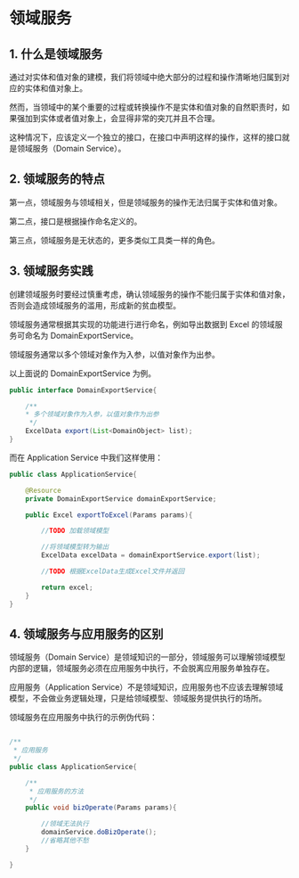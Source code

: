 # 领域服务

## 1. 什么是领域服务

通过对实体和值对象的建模，我们将领域中绝大部分的过程和操作清晰地归属到对应的实体和值对象上。

然而，当领域中的某个重要的过程或转换操作不是实体和值对象的自然职责时，如果强加到实体或者值对象上，会显得非常的突兀并且不合理。

这种情况下，应该定义一个独立的接口，在接口中声明这样的操作，这样的接口就是领域服务（Domain Service）。

## 2. 领域服务的特点

第一点，领域服务与领域相关，但是领域服务的操作无法归属于实体和值对象。

第二点，接口是根据操作命名定义的。

第三点，领域服务是无状态的，更多类似工具类一样的角色。

## 3. 领域服务实践

创建领域服务时要经过慎重考虑，确认领域服务的操作不能归属于实体和值对象，否则会造成领域服务的滥用，形成新的贫血模型。

领域服务通常根据其实现的功能进行进行命名，例如导出数据到 Excel 的领域服务可命名为 DomainExportService。

领域服务通常以多个领域对象作为入参，以值对象作为出参。

以上面说的 DomainExportService 为例。

```java
public interface DomainExportService{

    /**
    * 多个领域对象作为入参，以值对象作为出参
     */
    ExcelData export(List<DomainObject> list);
}
```

而在 Application Service 中我们这样使用：

```java
public class ApplicationService{

    @Resource
    private DomainExportService domainExportService;

    public Excel exportToExcel(Params params){

        //TODO 加载领域模型

        //将领域模型转为输出
        ExcelData excelData = domainExportService.export(list);

        //TODO 根据ExcelData生成Excel文件并返回

        return excel;
    }
}
```

## 4. 领域服务与应用服务的区别

领域服务（Domain Service）是领域知识的一部分，领域服务可以理解领域模型内部的逻辑，领域服务必须在应用服务中执行，不会脱离应用服务单独存在。

应用服务（Application Service）不是领域知识，应用服务也不应该去理解领域模型，不会做业务逻辑处理，只是给领域模型、领域服务提供执行的场所。

领域服务在应用服务中执行的示例伪代码：

```java

/**
 * 应用服务
 */
public class ApplicationService{

    /**
     * 应用服务的方法
     */
    public void bizOperate(Params params){

        //领域无法执行
        domainService.doBizOperate();
        //省略其他不愁
    }

}

```

<!--@include: ../footer.md-->
